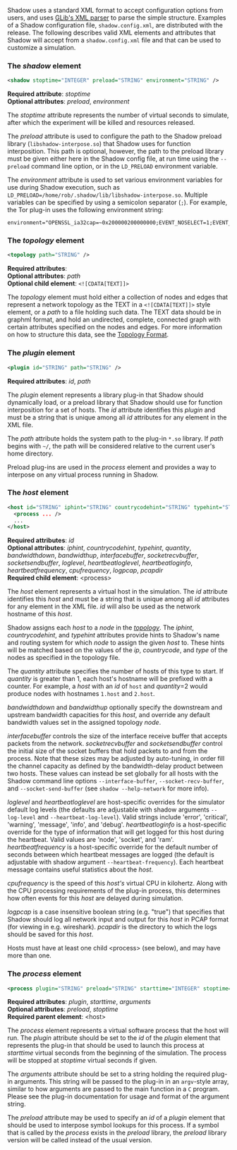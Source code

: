 Shadow uses a standard XML format to accept configuration options from users, and uses [GLib's XML parser](https://developer.gnome.org/glib/stable/glib-Simple-XML-Subset-Parser.html) to parse the simple structure. Examples of a Shadow configuration file, `shadow.config.xml`, are distributed with the release. The following describes valid XML elements and attributes that Shadow will accept from a `shadow.config.xml` file and that can be used to customize a simulation.

### The _shadow_ element
```xml
<shadow stoptime="INTEGER" preload="STRING" environment="STRING" />
```
**Required attribute**: _stoptime_  
**Optional attributes**: _preload_, _environment_  

The _stoptime_ attribute represents the number of virtual seconds to simulate, after which the experiment will be killed and resources released.

The _preload_ attribute is used to configure the path to the Shadow preload library (`libshadow-interpose.so`) that Shadow uses for function interposition. This path is optional, however, the path to the preload library must be given either here in the Shadow config file, at run time using the `--preload` command line option, or in the `LD_PRELOAD` environment variable.

The _environment_ attribute is used to set various environment variables for use during Shadow execution, such as `LD_PRELOAD=/home/rob/.shadow/lib/libshadow-interpose.so`. Multiple variables can be specified by using a semicolon separator (`;`). For example, the Tor plug-in uses the following environment string: 

```
environment="OPENSSL_ia32cap=~0x200000200000000;EVENT_NOSELECT=1;EVENT_NOPOLL=1;EVENT_NOKQUEUE=1;EVENT_NODEVPOLL=1;EVENT_NOEVPORT=1;EVENT_NOWIN32=1"
```

### The _topology_ element
```xml
<topology path="STRING" />
```
**Required attributes**:  
**Optional attributes**: _path_  
**Optional child element**: `<![CDATA[TEXT]]>`

The _topology_ element must hold either a collection of nodes and edges that represent a network topology as the TEXT in a `<![CDATA[TEXT]]>` style element, or a _path_ to a file holding such data. The TEXT data should be in graphml format, and hold an undirected, complete, connected graph with certain attributes specified on the nodes and edges. For more information on how to structure this data, see the [Topology Format](3.2-Network-Config.md).

### The _plugin_ element
```xml
<plugin id="STRING" path="STRING" />
```
**Required attributes**: _id_, _path_  

The _plugin_ element represents a library plug-in that Shadow should dynamically load, or a preload library that Shadow should use for function interposition for a set of hosts. The _id_ attribute identifies this _plugin_ and must be a string that is unique among all _id_ attributes for any element in the XML file. 

The _path_ attribute holds the system path to the plug-in `*.so` library. If _path_ begins with `~/`, the path will be considered relative to the current user's home directory.

Preload plug-ins are used in the _process_ element and provides a way to interpose on any virtual process running in Shadow.

### The _host_ element
```xml
<host id="STRING" iphint="STRING" countrycodehint="STRING" typehint="STRING" quantity="INTEGER" bandwidthdown="INTEGER" bandwidthup="INTEGER" interfacebuffer="INTEGER" socketrecvbuffer="INTEGER" socketsendbuffer="INTEGER" loglevel="STRING" heartbeatloglevel="STRING" heartbeatloginfo="STRING" heartbeatfrequency="INTEGER" cpufrequency="INTEGER" logpcap="STRING" pcapdir="STRING">
  <process ... />
  ...
</host>
```
**Required attributes**: _id_  
**Optional attributes**: _iphint_, _countrycodehint_, _typehint_, _quantity_, _bandwidthdown_, _bandwidthup_, _interfacebuffer_, _socketrecvbuffer_, _socketsendbuffer_, _loglevel_, _heartbeatloglevel_, _heartbeatloginfo_, _heartbeatfrequency_, _cpufrequency_, _logpcap_, _pcapdir_  
**Required child element**: \<process\>  

The _host_ element represents a virtual host in the simulation. The _id_ attribute identifies this _host_ and must be a string that is unique among all _id_ attributes for any element in the XML file. _id_ will also be used as the network hostname of this _host_.

Shadow assigns each _host_ to a _node_ in the [_topology_](3.2-Network-Config.md). The _iphint_, _countrycodehint_, and _typehint_ attributes provide hints to Shadow's name and routing system for which _node_ to assign the given _host_ to. These hints will be matched based on the values of the _ip_, _countrycode_, and _type_ of the nodes as specified in the topology file.

The _quantity_ attribute specifies the number of hosts of this type to start. If _quantity_ is greater than 1, each host's hostname will be prefixed with a counter. For example, a _host_ with an _id_ of `host` and _quantity_=2 would produce nodes with hostnames `1.host` and `2.host`.

_bandwidthdown_ and _bandwidthup_ optionally specify the downstream and upstream bandwidth capacities for this _host_, and override any default bandwidth values set in the assigned topology _node_.

_interfacebuffer_ controls the size of the interface receive buffer that accepts packets from the network. _socketrecvbuffer_ and _socketsendbuffer_ control the initial size of the socket buffers that hold packets to and from the process. Note that these sizes may be adjusted by auto-tuning, in order fill the channel capacity as defined by the bandwidth-delay product between two hosts. These values can instead be set globally for all hosts with the Shadow command line options `--interface-buffer`, `--socket-recv-buffer`, and `--socket-send-buffer` (see `shadow --help-network` for more info).

_loglevel_ and _heartbeatloglevel_ are host-specific overrides for the simulator default log levels (the defaults are adjustable with shadow arguments `--log-level` and `--heartbeat-log-level`). Valid strings include 'error', 'critical', 'warning', 'message', 'info', and 'debug'. _heartbeatloginfo_ is a host-specific override for the type of information that will get logged for this host during the heartbeat. Valid values are 'node', 'socket', and 'ram'. _heartbeatfrequency_ is a host-specific override for the default number of seconds between which heartbeat messages are logged (the default is adjustable with shadow argument `--heartbeat-frequency`). Each heartbeat message contains useful statistics about the _host_.

_cpufrequency_ is the speed of this _host's_ virtual CPU in kilohertz. Along with the CPU processing requirements of the plug-in process, this determines how often events for this _host_ are delayed during simulation.

_logpcap_ is a case insensitive boolean string (e.g. "true") that specifies that Shadow should log all network input and output for this _host_ in PCAP format (for viewing in e.g. wireshark). _pcapdir_ is the directory to which the logs should be saved for this _host_.

Hosts must have at least one child \<process\> (see below), and may have more than one.

### The _process_ element
```xml
<process plugin="STRING" preload="STRING" starttime="INTEGER" stoptime="INTEGER" arguments="STRING" />
```
**Required attributes**: _plugin_, _starttime_, _arguments_  
**Optional attributes**: _preload_, _stoptime_  
**Required parent element**: \<host\>

The _process_ element represents a virtual software process that the host will run. The _plugin_ attribute should be set to the _id_ of the _plugin_ element that represents the plug-in that should be used to launch this process at _starttime_ virtual seconds from the beginning of the simulation. The process will be stopped at _stoptime_ virtual seconds if given.

The _arguments_ attribute should be set to a string holding the required plug-in arguments. This string will be passed to the plug-in in an `argv`-style array, similar to how arguments are passed to the main function in a `C` program. Please see the plug-in documentation for usage and format of the argument string.

The _preload_ attribute may be used to specify an _id_ of a _plugin_ element that should be used to interpose symbol lookups for this process. If a symbol that is called by the _process_ exists in the _preload_ library, the _preload_ library version will be called instead of the usual version.
